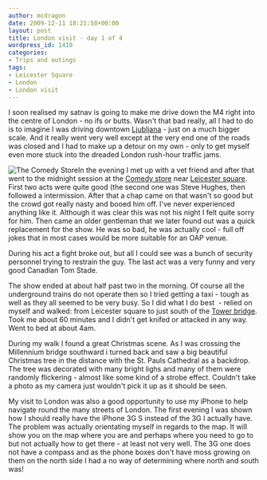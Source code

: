 ```yaml
---
author: mcdragon
date: 2009-12-11 18:21:58+00:00
layout: post
title: London visit - day 1 of 4
wordpress_id: 1410
categories:
- Trips and outings
tags:
- Leicester Square
- London
- London visit
---
```


I soon realised my satnav is going to make me drive down the M4 right into the centre of London - no ifs or butts. Wasn't that bad really, all I had to do is to imagine I was driving downtown [Ljubljana](https://en.wikipedia.org/wiki/Ljubljana) - just on a much bigger scale. And it really went very well except at the very end one of the roads was closed and I had to make up a detour on my own - only to get myself even more stuck into the dreaded London rush-hour traffic jams.

![The Comedy Store](https://img.mcdowell.si/2009/12/thecomedystore1-1.gif)In the evening I met up with a vet friend and after that went to the midnight session at the [Comedy store](https://www.thecomedystore.co.uk/) near [Leicester square](https://en.wikipedia.org/wiki/Leicester_Square). First two acts were quite good (the second one was Steve Hughes, then followed a intermission. After that a chap came on that wasn't so good but the crowd got really nasty and booed him off. I've never experienced anything like it. Although it was clear this was not his night I felt quite sorry for him. Then came an older gentleman that we later found out was a quick replacement for the show. He was so bad, he was actually cool - full off jokes that in most cases would be more suitable for an OAP venue.

During his act a fight broke out, but all I could see was a bunch of security personnel trying to restrain the guy. The last act was a very funny and very good Canadian Tom Stade.

The show ended at about half past two in the morning. Of course all the underground trains do not operate then so I tried getting a taxi - tough as well as they all seemed to be very busy. So I did what I do best  - relied on myself and walked: from Leicester square to just south of the [Tower bridge](https://en.wikipedia.org/wiki/Tower_Bridge). Took me about 60 minutes and I didn't get knifed or attacked in any way. Went to bed at about 4am.

During my walk I found a great Christmas scene. As I was crossing the Millennium bridge southward i turned back and saw a big beautiful Christmas tree in the distance with the St. Pauls Cathedral as a backdrop. The tree was decorated with many bright lighs and many of them were randomly flickering - almost like some kind of a strobe effect. Couldn't take a photo as my camera just wouldn't pick it up as it should be seen.

My visit to London was also a good opportunity to use my iPhone to help navigate round the many streets of London. The first evening I was shown how I should really have the iPhone 3G S instead of the 3G I actually have. The problem was actually orientating myself in regards to the map. It will show you on the map where you are and perhaps where you need to go to but not actually how to get there - at least not very well. The 3G one does not have a compass and as the phone boxes don't have moss growing on them on the north side I had a no way of determining where north and south was!
